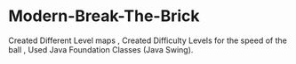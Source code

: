 # Modern-Break-The-Brick
Created Different Level maps , Created Difficulty Levels for the speed of the ball , Used Java Foundation Classes (Java Swing).

